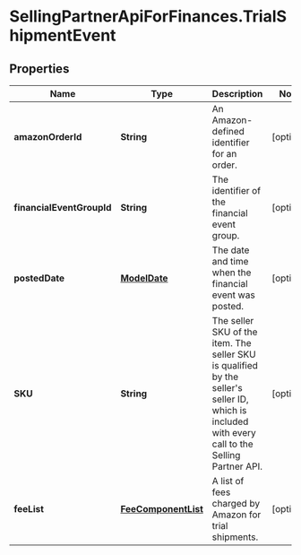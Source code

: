 # SellingPartnerApiForFinances.TrialShipmentEvent

## Properties
Name | Type | Description | Notes
------------ | ------------- | ------------- | -------------
**amazonOrderId** | **String** | An Amazon-defined identifier for an order. | [optional] 
**financialEventGroupId** | **String** | The identifier of the financial event group. | [optional] 
**postedDate** | [**ModelDate**](ModelDate.md) | The date and time when the financial event was posted. | [optional] 
**SKU** | **String** | The seller SKU of the item. The seller SKU is qualified by the seller's seller ID, which is included with every call to the Selling Partner API. | [optional] 
**feeList** | [**FeeComponentList**](FeeComponentList.md) | A list of fees charged by Amazon for trial shipments. | [optional] 


